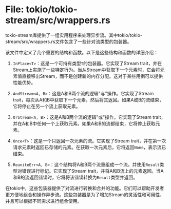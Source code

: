 # File: tokio/tokio-stream/src/wrappers.rs

tokio-stream库提供了一组实用程序来处理异步流。其中tokio/tokio-stream/src/wrappers.rs文件包含了一些针对流类型的包装器。

该文件中定义了几个重要的结构和函数。以下是这些结构和函数的详细介绍：

1. `InPlace<T>`：这是一个可持有类型`T`的包装器。它实现了Stream trait，并在Stream上实施了一些特定行为。当从Stream中获取下一个元素时，它会将元素值直接移出Stream，而不是创建新的内存分配。这对于某些用例可以提供性能优势。

2. `AndStream<A, B>`：这是A和B两个流的逻辑"与"操作。它实现了Stream trait，每次从A和B中获取下一个元素，然后将其返回。如果A或B的流结束，它将停止在另一个流上获取元素。

3. `OrStream<A, B>`：这是A和B两个流的逻辑"或"操作。它实现了Stream trait，并在A和B中任何一个上获取元素。如果A和B的流都结束，它将停止获取元素。

4. `Once<T>`：这是一个只返回一次元素的流。它实现了Stream trait，并在第一次请求元素时返回已存储的元素。在获取一次元素后，它将返回`None`，表示流已结束。

5. `ReuniteErr<A, B>`：这个结构将A和B两个流重组成一个流，并使用`Result`类型对错误进行标记。它实现了Stream trait，并将A和B流上的元素返回。当A和B的流返回错误时，它将将该错误转换为`Result`类型并返回。

在tokio中，这些包装器提供了对流进行转换和合并的功能。它们可以帮助开发者更方便地组合和操作异步流。这些包装器是为了增加Stream的灵活性和可用性，并且可以根据不同需求进行组合使用。

